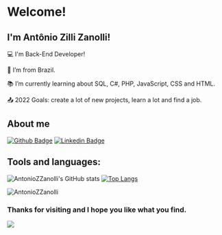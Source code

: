 # Welcome!

 

## I'm Antônio Zilli Zanolli!

 

:computer: I'm Back-End Developer!

:house_with_garden: I’m from Brazil.

:books: I’m currently learning about SQL, C#, PHP, JavaScript, CSS and HTML.

:outbox_tray: 2022 Goals: create a lot of new projects, learn a lot and find a job.

## About me

[![Github Badge](https://img.shields.io/badge/-Github-000?style=flat-square&logo=Github&logoColor=white&link=LINK_GIT)](https://github.com/AntonioZZanolli)
[![Linkedin Badge](https://img.shields.io/badge/LinkedIn-0077B5?style=for-the-badge&logo=linkedin&logoColor=white)](https://www.linkedin.com/in/antonio-zilli-zanolli-6a7538220)

## Tools and languages:

![AntonioZZanolli's GitHub stats](https://github-readme-stats.vercel.app/api?username=AntonioZZanolli&show_icons=true&theme=white)
[![Top Langs](https://github-readme-stats.vercel.app/api/top-langs/?username=AntonioZZanolli)](https://github.com/AntonioZZanolli/github-readme-stats)


![AntonioZZanolli](https://komarev.com/ghpvc/?username=AntonioZZanolli)
### Thanks for visiting and I hope you like what you find.


![](https://hit.yhype.me/github/profile?user_id=90483450)
